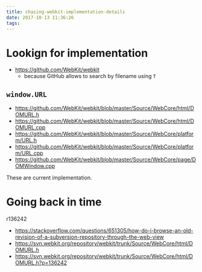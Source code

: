 ```yaml
---
title: chasing-webkit-implementation-details
date: 2017-10-13 11:36:26
tags:
---
```


# Lookign for implementation

- https://github.com/WebKit/webkit
  - because GitHub allows to search by filename using `T`

## `window.URL`

- https://github.com/WebKit/webkit/blob/master/Source/WebCore/html/DOMURL.h
- https://github.com/WebKit/webkit/blob/master/Source/WebCore/html/DOMURL.cpp
- https://github.com/WebKit/webkit/blob/master/Source/WebCore/platform/URL.h
- https://github.com/WebKit/webkit/blob/master/Source/WebCore/platform/URL.cpp
- https://github.com/WebKit/webkit/blob/master/Source/WebCore/page/DOMWindow.cpp

These are current implementation.

# Going back in time

r136242

- https://stackoverflow.com/questions/651305/how-do-i-browse-an-old-revision-of-a-subversion-repository-through-the-web-view
- https://svn.webkit.org/repository/webkit/trunk/Source/WebCore/html/DOMURL.h
- https://svn.webkit.org/repository/webkit/trunk/Source/WebCore/html/DOMURL.h?p=136242
